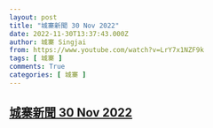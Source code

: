 ```yaml
---
layout: post
title: "城寨新聞 30 Nov 2022"
date: 2022-11-30T13:37:43.000Z
author: 城寨 Singjai
from: https://www.youtube.com/watch?v=LrY7x1NZF9k
tags: [ 城寨 ]
comments: True
categories: [ 城寨 ]
---
```

<!--1669815463000-->
[城寨新聞 30 Nov 2022](https://www.youtube.com/watch?v=LrY7x1NZF9k)
------

<div>

</div>
